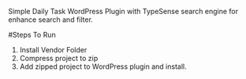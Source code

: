 Simple Daily Task WordPress Plugin with TypeSense search engine for enhance search and filter.

#Steps To Run
1. Install Vendor Folder
2. Compress project to zip
3. Add zipped project to WordPress plugin and install.
